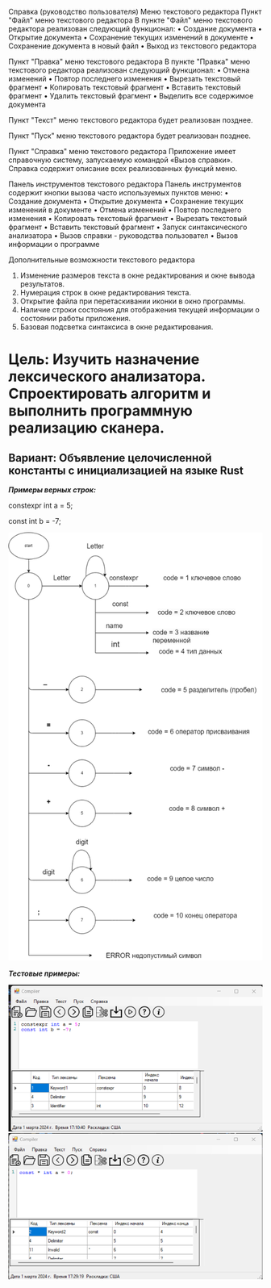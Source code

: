 Справка (руководство пользователя)
Меню текстового редактора
Пункт "Файл" меню текстового редактора
В пункте "Файл" меню текстового редактора реализован следующий функционал:
•	Создание документа
•	Открытие документа
•	Сохранение текущих изменений в документе
•	Сохранение документа в новый файл
•	Выход из текстового редактора

Пункт "Правка" меню текстового редактора
В пункте "Правка" меню текстового редактора реализован следующий функционал:
•	Отмена изменений
•	Повтор последнего изменения
•	Вырезать текстовый фрагмент
•	Копировать текстовый фрагмент
•	Вставить текстовый фрагмент
•	Удалить текстовый фрагмент
•	Выделить все содержимое документа
 

Пункт "Текст" меню текстового редактора будет реализован позднее.


Пункт "Пуск" меню текстового редактора будет реализован позднее.
 

Пункт "Справка" меню текстового редактора
Приложение имеет справочную систему, запускаемую командой «Вызов справки».
Справка содержит описание всех реализованных функций меню.

Панель инструментов текстового редактора
Панель инструментов содержит кнопки вызова часто используемых пунктов меню:
•	Создание документа 
•	Открытие документа
•	Сохранение текущих изменений в документе 
•	Отмена изменений 
•	Повтор последнего изменения 
•	Копировать текстовый фрагмент 
•	Вырезать текстовый фрагмент 
•	Вставить текстовый фрагмент 
•	Запуск синтаксического анализатора
•	Вызов справки - руководства пользовател
•	Вызов информации о программе

Дополнительные возможности текстового редактора
1.	Изменение размеров текста в окне редактирования и окне вывода результатов.
2.	Нумерация строк в окне редактирования текста.
3.	Открытие файла при перетаскивании иконки в окно программы.
4.	Наличие строки состояния для отображения текущей информации о состоянии работы приложения.
5.	Базовая подсветка синтаксиса в окне редактирования.
<html>

<head>
<h1>Цель: Изучить назначение лексического анализатора. Спроектировать алгоритм и выполнить программную реализацию сканера.</h1>
<h2>Вариант: Объявление целочисленной константы с инициализацией на языке Rust</h2>
</head>

<body>
<p><b><i>Примеры верных строк:</b></i></p>
<p>constexpr int a = 5; </p>
<p>const int b = -7; </p>
<img src = "лаба 2 автомат.drawio.png" style="width: 700px">
<p><b><i>Тестовые примеры:</b></i></p>
<img src = "test1.png" style="width: 700px">
<img src = "test2.png" style="width: 700px">
</body>

</html>

